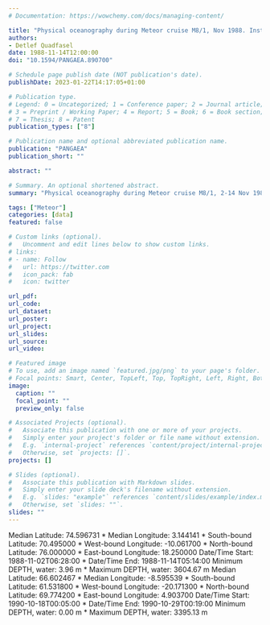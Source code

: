```yaml
---
# Documentation: https://wowchemy.com/docs/managing-content/

title: "Physical oceanography during Meteor cruise M8/1, Nov 1988. Institut für Meereskunde, Universität Hamburg"
authors: 
- Detlef Quadfasel
date: 1988-11-14T12:00:00
doi: "10.1594/PANGAEA.890700"

# Schedule page publish date (NOT publication's date).
publishDate: 2023-01-22T14:17:05+01:00

# Publication type.
# Legend: 0 = Uncategorized; 1 = Conference paper; 2 = Journal article;
# 3 = Preprint / Working Paper; 4 = Report; 5 = Book; 6 = Book section;
# 7 = Thesis; 8 = Patent
publication_types: ["8"]

# Publication name and optional abbreviated publication name.
publication: "PANGAEA"
publication_short: ""

abstract: ""

# Summary. An optional shortened abstract.
summary: "Physical oceanography during Meteor cruise M8/1, 2-14 Nov 1988."

tags: ["Meteor"]
categories: [data]
featured: false

# Custom links (optional).
#   Uncomment and edit lines below to show custom links.
# links:
# - name: Follow
#   url: https://twitter.com
#   icon_pack: fab
#   icon: twitter

url_pdf:
url_code:
url_dataset: 
url_poster:
url_project:
url_slides:
url_source:
url_video:

# Featured image
# To use, add an image named `featured.jpg/png` to your page's folder. 
# Focal points: Smart, Center, TopLeft, Top, TopRight, Left, Right, BottomLeft, Bottom, BottomRight.
image:
  caption: ""
  focal_point: ""
  preview_only: false

# Associated Projects (optional).
#   Associate this publication with one or more of your projects.
#   Simply enter your project's folder or file name without extension.
#   E.g. `internal-project` references `content/project/internal-project/index.md`.
#   Otherwise, set `projects: []`.
projects: []

# Slides (optional).
#   Associate this publication with Markdown slides.
#   Simply enter your slide deck's filename without extension.
#   E.g. `slides: "example"` references `content/slides/example/index.md`.
#   Otherwise, set `slides: ""`.
slides: ""
---
```

Median Latitude: 74.596731 * Median Longitude: 3.144141 * South-bound Latitude: 70.495000 * West-bound Longitude: -10.061700 * North-bound Latitude: 76.000000 * East-bound Longitude: 18.250000
Date/Time Start: 1988-11-02T06:28:00 * Date/Time End: 1988-11-14T05:14:00
Minimum DEPTH, water: 3.96 m * Maximum DEPTH, water: 3604.67 m
Median Latitude: 66.602467 * Median Longitude: -8.595539 * South-bound Latitude: 61.531800 * West-bound Longitude: -20.171300 * North-bound Latitude: 69.774200 * East-bound Longitude: 4.903700
Date/Time Start: 1990-10-18T00:05:00 * Date/Time End: 1990-10-29T00:19:00
Minimum DEPTH, water: 0.00 m * Maximum DEPTH, water: 3395.13 m